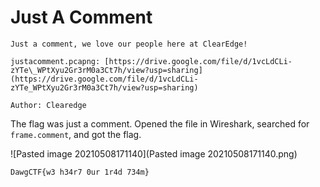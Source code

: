 # Just A Comment 
```
Just a comment, we love our people here at ClearEdge!

justacomment.pcapng: [https://drive.google.com/file/d/1vcLdCLi-zYTe\_WPtXyu2Gr3rM0a3Ct7h/view?usp=sharing](https://drive.google.com/file/d/1vcLdCLi-zYTe_WPtXyu2Gr3rM0a3Ct7h/view?usp=sharing)

Author: Clearedge
```

The flag was just a comment. Opened the file in Wireshark, searched for `frame.comment`, and got the flag.

![Pasted image 20210508171140](Pasted image 20210508171140.png)

`DawgCTF{w3 h34r7 0ur 1r4d 734m}`
